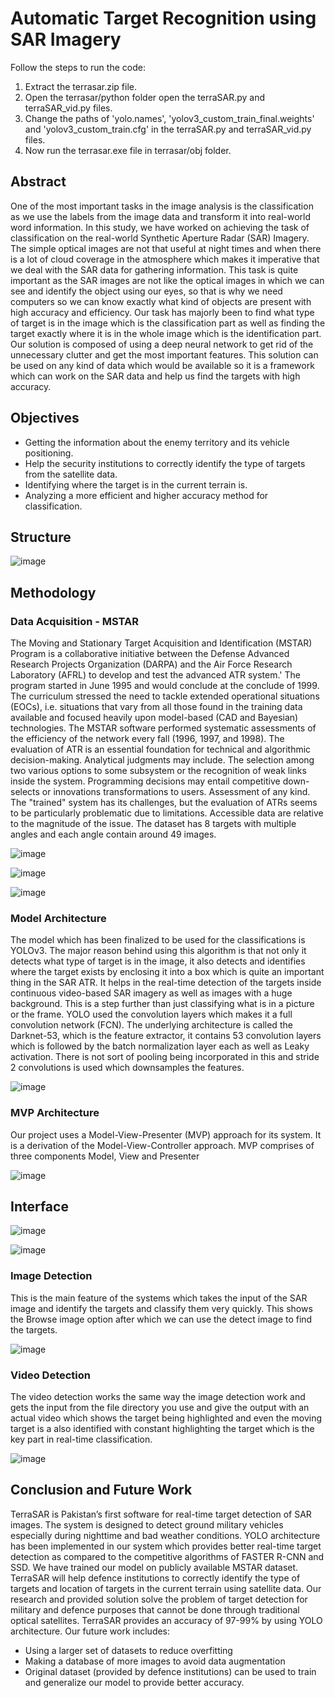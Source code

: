# Automatic Target Recognition using SAR Imagery

Follow the steps to run the code:
1. Extract the terrasar.zip file.
2. Open the terrasar/python folder open the terraSAR.py and terraSAR_vid.py files.
3. Change the paths of 'yolo.names', 'yolov3_custom_train_final.weights' and 'yolov3_custom_train.cfg' in the terraSAR.py and terraSAR_vid.py files.
4. Now run the terrasar.exe file in terrasar/obj folder. 

## Abstract
One of the most important tasks in the image analysis is the classification as we use 
the labels from the image data and transform it into real-world word information. In 
this study, we have worked on achieving the task of classification on the real-world 
Synthetic Aperture Radar (SAR) Imagery. The simple optical images are not that 
useful at night times and when there is a lot of cloud coverage in the atmosphere 
which makes it imperative that we deal with the SAR data for gathering information. 
This task is quite important as the SAR images are not like the optical images in 
which we can see and identify the object using our eyes, so that is why we need 
computers so we can know exactly what kind of objects are present with high 
accuracy and efficiency. Our task has majorly been to find what type of target is in 
the image which is the classification part as well as finding the target exactly where 
it is in the whole image which is the identification part. Our solution is composed of 
using a deep neural network to get rid of the unnecessary clutter and get the most 
important features. This solution can be used on any kind of data which would be 
available so it is a framework which can work on the SAR data and help us find the 
targets with high accuracy.

## Objectives
* Getting the information about the enemy territory and its vehicle 
positioning. 
* Help the security institutions to correctly identify the type of targets 
from the satellite data.
* Identifying where the target is in the current terrain is. 
* Analyzing a more efficient and higher accuracy method for 
classification.

## Structure

![image](https://github.com/KhadijaKamran/Automatic-Target-Recognition-using-SAR-Imagery/assets/46638501/bc096198-66eb-48e1-a57c-77259a7ee195)

## Methodology
### Data Acquisition - MSTAR
The Moving and Stationary Target Acquisition and Identification (MSTAR) Program is 
a collaborative initiative between the Defense Advanced Research Projects 
Organization (DARPA) and the Air Force Research Laboratory (AFRL) to develop and 
test the advanced ATR system.' The program started in June 1995 and would conclude 
at the conclude of 1999. The curriculum stressed the need to tackle extended operational 
situations (EOCs), i.e. situations that vary from all those found in the training data 
available and focused heavily upon model-based (CAD and Bayesian) technologies. 
The MSTAR software performed systematic assessments of the efficiency of the 
network every fall (1996, 1997, and 1998). The evaluation of ATR is an essential 
foundation for technical and algorithmic decision-making. Analytical judgments may 
include. The selection among two various options to some subsystem or the recognition 
of weak links inside the system. Programming decisions may entail competitive down-selects 
or innovations transformations to users. Assessment of any kind. The "trained" 
system has its challenges, but the evaluation of ATRs seems to be particularly 
problematic due to limitations. Accessible data are relative to the magnitude of the issue. 
The dataset has 8 targets with multiple angles and each angle contain around 49 images.

![image](https://github.com/KhadijaKamran/Automatic-Target-Recognition-using-SAR-Imagery/assets/46638501/d778cc6c-def7-40d1-acf7-ee0c939a1915)

![image](https://github.com/KhadijaKamran/Automatic-Target-Recognition-using-SAR-Imagery/assets/46638501/6c711377-c4b5-4ddd-a3fe-5c56925b18a3)


![image](https://github.com/KhadijaKamran/Automatic-Target-Recognition-using-SAR-Imagery/assets/46638501/b9ac6748-33c7-462b-a7c6-e9335fe354ef)



### Model Architecture
The model which has been finalized to be used for the classifications is YOLOv3. The 
major reason behind using this algorithm is that not only it detects what type of target 
is in the image, it also detects and identifies where the target exists by enclosing it into 
a box which is quite an important thing in the SAR ATR. It helps in the real-time 
detection of the targets inside continuous video-based SAR imagery as well as images 
with a huge background. This is a step further than just classifying what is in a picture 
or the frame.
YOLO used the convolution layers which makes it a full convolution network (FCN). 
The underlying architecture is called the Darknet-53, which is the feature extractor, it
contains 53 convolution layers which is followed by the batch normalization layer each 
as well as Leaky activation. There is not sort of pooling being incorporated in this and 
stride 2 convolutions is used which downsamples the features. 

![image](https://github.com/KhadijaKamran/Automatic-Target-Recognition-using-SAR-Imagery/assets/46638501/296aa657-1fab-4544-93ae-ceeb9a107cb4)

### MVP Architecture

Our project uses a Model-View-Presenter (MVP) approach for its system. It is a 
derivation of the Model-View-Controller approach. MVP comprises of three 
components Model, View and Presenter

![image](https://github.com/KhadijaKamran/Automatic-Target-Recognition-using-SAR-Imagery/assets/46638501/0592984d-55ed-411a-ae44-43e8da41d204)

## Interface
![image](https://github.com/KhadijaKamran/Automatic-Target-Recognition-using-SAR-Imagery/assets/46638501/f603ad6c-a6c3-4736-8c40-d74d043e1144)


![image](https://github.com/KhadijaKamran/Automatic-Target-Recognition-using-SAR-Imagery/assets/46638501/9db0fd5c-14bf-4113-9bb5-d07f988bbee3)

### Image Detection
This is the main feature of the systems which takes the input of the SAR image and 
identify the targets and classify them very quickly. This shows the Browse image option 
after which we can use the detect image to find the targets.

![image](https://github.com/KhadijaKamran/Automatic-Target-Recognition-using-SAR-Imagery/assets/46638501/f21e2386-c068-4a8a-bef0-a5fd4575c842)

### Video Detection

The video detection works the same way the image detection work and gets the input 
from the file directory you use and give the output with an actual video which shows 
the target being highlighted and even the moving target is a also identified with constant 
highlighting the target which is the key part in real-time classification.

![image](https://github.com/KhadijaKamran/Automatic-Target-Recognition-using-SAR-Imagery/assets/46638501/835dce31-7d5d-49c8-bda3-f268a069954f)


## Conclusion and Future Work
TerraSAR is Pakistan’s first software for real-time target detection of SAR images. The 
system is designed to detect ground military vehicles especially during nighttime and 
bad weather conditions. YOLO architecture has been implemented in our system which 
provides better real-time target detection as compared to the competitive algorithms of 
FASTER R-CNN and SSD. We have trained our model on publicly available MSTAR 
dataset. TerraSAR will help defence institutions to correctly identify the type of targets 
and location of targets in the current terrain using satellite data. Our research and 
provided solution solve the problem of target detection for military and defence 
purposes that cannot be done through traditional optical satellites. 
TerraSAR provides an accuracy of 97-99% by using YOLO architecture. Our future 
work includes:

* Using a larger set of datasets to reduce overfitting 
* Making a database of more images to avoid data augmentation
* Original dataset (provided by defence institutions) can be used to train and 
generalize our model to provide better accuracy.
